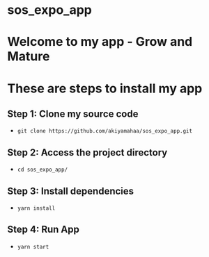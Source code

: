 # sos_expo_app
# Welcome to my app - Grow and Mature

# These are steps to install my app
## Step 1: Clone my source code
- `git clone https://github.com/akiyamahaa/sos_expo_app.git`
## Step 2: Access the project directory
- `cd sos_expo_app/`
## Step 3: Install dependencies
- `yarn install`
## Step 4: Run App
- `yarn start`

